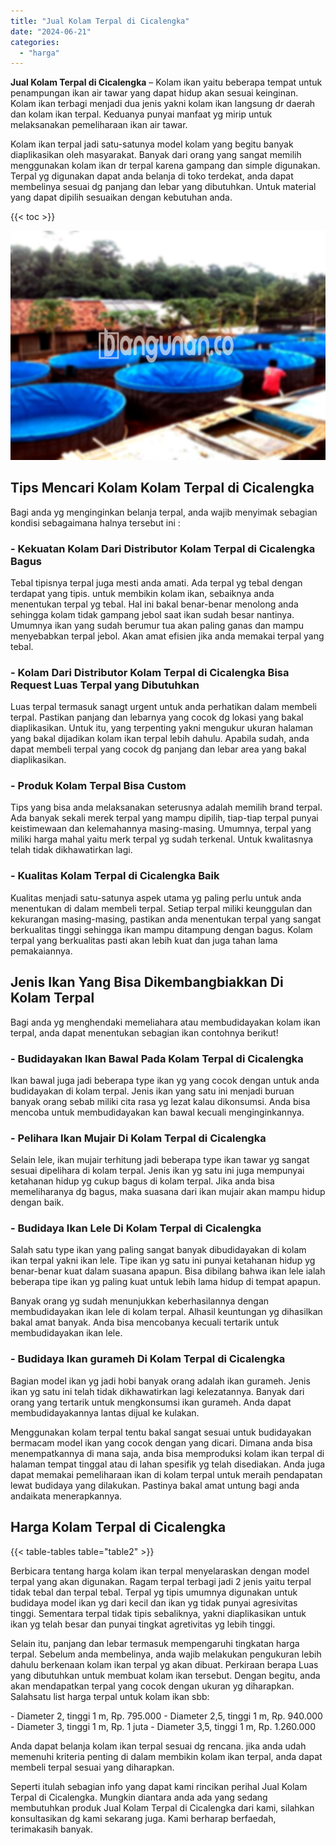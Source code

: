 ```yaml
---
title: "Jual Kolam Terpal di Cicalengka"
date: "2024-06-21"
categories: 
  - "harga"
---
```


**Jual Kolam Terpal di Cicalengka** – Kolam ikan yaitu beberapa tempat untuk penampungan ikan air tawar yang dapat hidup akan sesuai keinginan. Kolam ikan terbagi menjadi dua jenis yakni kolam ikan langsung dr daerah dan kolam ikan terpal. Keduanya punyai manfaat yg mirip untuk melaksanakan pemeliharaan ikan air tawar.

Kolam ikan terpal jadi satu-satunya model kolam yang begitu banyak diaplikasikan oleh masyarakat. Banyak dari orang yang sangat memilih menggunakan kolam ikan dr terpal karena gampang dan simple digunakan. Terpal yg digunakan dapat anda belanja di toko terdekat, anda dapat membelinya sesuai dg panjang dan lebar yang dibutuhkan. Untuk material yang dapat dipilih sesuaikan dengan kebutuhan anda.

{{< toc >}}

![Jual Kolam Terpal di Cicalengka](/images/jual-kolam-terpal-37.png)

## Tips Mencari Kolam Kolam Terpal di Cicalengka

Bagi anda yg menginginkan belanja terpal, anda wajib menyimak sebagian kondisi sebagaimana halnya tersebut ini :

### \- Kekuatan Kolam Dari Distributor Kolam Terpal di Cicalengka Bagus

Tebal tipisnya terpal juga mesti anda amati. Ada terpal yg tebal dengan terdapat yang tipis. untuk membikin kolam ikan, sebaiknya anda menentukan terpal yg tebal. Hal ini bakal benar-benar menolong anda sehingga kolam tidak gampang jebol saat ikan sudah besar nantinya. Umumnya ikan yang sudah berumur tua akan paling ganas dan mampu menyebabkan terpal jebol. Akan amat efisien jika anda memakai terpal yang tebal.

### \- Kolam Dari Distributor Kolam Terpal di Cicalengka Bisa Request Luas Terpal yang Dibutuhkan

Luas terpal termasuk sanagt urgent untuk anda perhatikan dalam membeli terpal. Pastikan panjang dan lebarnya yang cocok dg lokasi yang bakal diaplikasikan. Untuk itu, yang terpenting yakni mengukur ukuran halaman yang bakal dijadikan kolam ikan terpal lebih dahulu. Apabila sudah, anda dapat membeli terpal yang cocok dg panjang dan lebar area yang bakal diaplikasikan.

### \- Produk Kolam Terpal Bisa Custom

Tips yang bisa anda melaksanakan seterusnya adalah memilih brand terpal. Ada banyak sekali merek terpal yang mampu dipilih, tiap-tiap terpal punyai keistimewaan dan kelemahannya masing-masing. Umumnya, terpal yang miliki harga mahal yaitu merk terpal yg sudah terkenal. Untuk kwalitasnya telah tidak dikhawatirkan lagi.

### \- Kualitas Kolam Terpal di Cicalengka Baik

Kualitas menjadi satu-satunya aspek utama yg paling perlu untuk anda menentukan di dalam membeli terpal. Setiap terpal miliki keunggulan dan kekurangan masing-masing, pastikan anda menentukan terpal yang sangat berkualitas tinggi sehingga ikan mampu ditampung dengan bagus. Kolam terpal yang berkualitas pasti akan lebih kuat dan juga tahan lama pemakaiannya.

## Jenis Ikan Yang Bisa Dikembangbiakkan Di Kolam Terpal

Bagi anda yg menghendaki memeliahara atau membudidayakan kolam ikan terpal, anda dapat menentukan sebagian ikan contohnya berikut!

### \- Budidayakan Ikan Bawal Pada Kolam Terpal di Cicalengka

Ikan bawal juga jadi beberapa type ikan yg yang cocok dengan untuk anda budidayakan di kolam terpal. Jenis ikan yang satu ini menjadi buruan banyak orang sebab miliki cita rasa yg lezat kalau dikonsumsi. Anda bisa mencoba untuk membudidayakan kan bawal kecuali menginginkannya.

### \- Pelihara Ikan Mujair Di Kolam Terpal di Cicalengka

Selain lele, ikan mujair terhitung jadi beberapa type ikan tawar yg sangat sesuai dipelihara di kolam terpal. Jenis ikan yg satu ini juga mempunyai ketahanan hidup yg cukup bagus di kolam terpal. Jika anda bisa memeliharanya dg bagus, maka suasana dari ikan mujair akan mampu hidup dengan baik.

### \- Budidaya Ikan Lele Di Kolam Terpal di Cicalengka

Salah satu type ikan yang paling sangat banyak dibudidayakan di kolam ikan terpal yakni ikan lele. Tipe ikan yg satu ini punyai ketahanan hidup yg benar-benar kuat dalam suasana apapun. Bisa dibilang bahwa ikan lele ialah beberapa tipe ikan yg paling kuat untuk lebih lama hidup di tempat apapun.

Banyak orang yg sudah menunjukkan keberhasilannya dengan membudidayakan ikan lele di kolam terpal. Alhasil keuntungan yg dihasilkan bakal amat banyak. Anda bisa mencobanya kecuali tertarik untuk membudidayakan ikan lele.

### \- Budidaya Ikan gurameh Di Kolam Terpal di Cicalengka

Bagian model ikan yg jadi hobi banyak orang adalah ikan gurameh. Jenis ikan yg satu ini telah tidak dikhawatirkan lagi kelezatannya. Banyak dari orang yang tertarik untuk mengkonsumsi ikan gurameh. Anda dapat membudidayakannya lantas dijual ke kulakan.

Menggunakan kolam terpal tentu bakal sangat sesuai untuk budidayakan bermacam model ikan yang cocok dengan yang dicari. Dimana anda bisa menempatkannya di mana saja, anda bisa memproduksi kolam ikan terpal di halaman tempat tinggal atau di lahan spesifik yg telah disediakan. Anda juga dapat memakai pemeliharaan ikan di kolam terpal untuk meraih pendapatan lewat budidaya yang dilakukan. Pastinya bakal amat untung bagi anda andaikata menerapkannya.

## Harga Kolam Terpal di Cicalengka

{{< table-tables table="table2" >}}

Berbicara tentang harga kolam ikan terpal menyelaraskan dengan model terpal yang akan digunakan. Ragam terpal terbagi jadi 2 jenis yaitu terpal tidak tebal dan terpal tebal. Terpal yg tipis umumnya digunakan untuk budidaya model ikan yg dari kecil dan ikan yg tidak punyai agresivitas tinggi. Sementara terpal tidak tipis sebaliknya, yakni diaplikasikan untuk ikan yg telah besar dan punyai tingkat agretivitas yg lebih tinggi.

Selain itu, panjang dan lebar termasuk mempengaruhi tingkatan harga terpal. Sebelum anda membelinya, anda wajib melakukan pengukuran lebih dahulu berkenaan kolam ikan terpal yg akan dibuat. Perkiraan berapa Luas yang dibutuhkan untuk membuat kolam ikan tersebut. Dengan begitu, anda akan mendapatkan terpal yang cocok dengan ukuran yg diharapkan. Salahsatu list harga terpal untuk kolam ikan sbb:

\- Diameter 2, tinggi 1 m, Rp. 795.000 - Diameter 2,5, tinggi 1 m, Rp. 940.000 - Diameter 3, tinggi 1 m, Rp. 1 juta - Diameter 3,5, tinggi 1 m, Rp. 1.260.000

Anda dapat belanja kolam ikan terpal sesuai dg rencana. jika anda udah memenuhi kriteria penting di dalam membikin kolam ikan terpal, anda dapat membeli terpal sesuai yang diharapkan.

Seperti itulah sebagian info yang dapat kami rincikan perihal Jual Kolam Terpal di Cicalengka. Mungkin diantara anda ada yang sedang membutuhkan produk Jual Kolam Terpal di Cicalengka dari kami, silahkan konsultasikan dg kami sekarang juga. Kami berharap berfaedah, terimakasih banyak.
